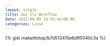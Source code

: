 ```yaml
---
layout: single                                                                                                              
title: Aws Cli Workflow                                                                                                                       
date: 2015-08-09 14:59:41+00:00                                                                                                                        
categories: Linux                                                                                                                
---                                                                                                                              
```


{% gist makeittotop/b7d513415e6d95040c3a %}                                                                                                           

